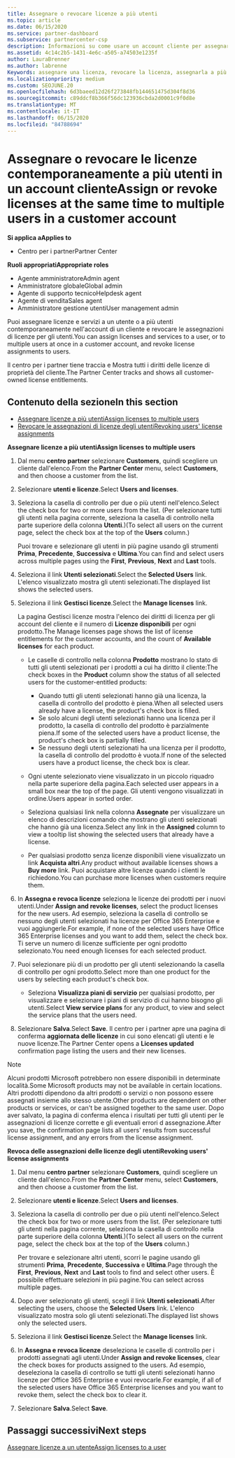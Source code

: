 ```yaml
---
title: Assegnare o revocare licenze a più utenti
ms.topic: article
ms.date: 06/15/2020
ms.service: partner-dashboard
ms.subservice: partnercenter-csp
description: Informazioni su come usare un account cliente per assegnare o revocare licenze e servizi a un utente o a più utenti contemporaneamente.
ms.assetid: 4c14c2b5-1431-4e6c-a505-a74503e1235f
author: LauraBrenner
ms.author: labrenne
Keywords: assegnare una licenza, revocare la licenza, assegnarla a più utenti,
ms.localizationpriority: medium
ms.custom: SEOJUNE.20
ms.openlocfilehash: 6d3baeed12d26f273848fb144651475d304f8d36
ms.sourcegitcommit: c89ddcf8b366f56dc123936cbda2d0001c9f0d8e
ms.translationtype: MT
ms.contentlocale: it-IT
ms.lasthandoff: 06/15/2020
ms.locfileid: "84788694"
---
```

# <a name="assign-or-revoke-licenses-at-the-same-time-to-multiple-users-in-a-customer-account"></a><span data-ttu-id="0d5b3-104">Assegnare o revocare le licenze contemporaneamente a più utenti in un account cliente</span><span class="sxs-lookup"><span data-stu-id="0d5b3-104">Assign or revoke licenses at the same time to multiple users in a customer account</span></span>

<span data-ttu-id="0d5b3-105">**Si applica a**</span><span class="sxs-lookup"><span data-stu-id="0d5b3-105">**Applies to**</span></span>

- <span data-ttu-id="0d5b3-106">Centro per i partner</span><span class="sxs-lookup"><span data-stu-id="0d5b3-106">Partner Center</span></span>

<span data-ttu-id="0d5b3-107">**Ruoli appropriati**</span><span class="sxs-lookup"><span data-stu-id="0d5b3-107">**Appropriate roles**</span></span>

- <span data-ttu-id="0d5b3-108">Agente amministratore</span><span class="sxs-lookup"><span data-stu-id="0d5b3-108">Admin agent</span></span>
- <span data-ttu-id="0d5b3-109">Amministratore globale</span><span class="sxs-lookup"><span data-stu-id="0d5b3-109">Global admin</span></span>
- <span data-ttu-id="0d5b3-110">Agente di supporto tecnico</span><span class="sxs-lookup"><span data-stu-id="0d5b3-110">Helpdesk agent</span></span>
- <span data-ttu-id="0d5b3-111">Agente di vendita</span><span class="sxs-lookup"><span data-stu-id="0d5b3-111">Sales agent</span></span>
- <span data-ttu-id="0d5b3-112">Amministratore gestione utenti</span><span class="sxs-lookup"><span data-stu-id="0d5b3-112">User management admin</span></span>

<span data-ttu-id="0d5b3-113">Puoi assegnare licenze e servizi a un utente o a più utenti contemporaneamente nell'account di un cliente e revocare le assegnazioni di licenze per gli utenti.</span><span class="sxs-lookup"><span data-stu-id="0d5b3-113">You can assign licenses and services to a user, or to multiple users at once in a customer account, and revoke license assignments to users.</span></span>

<span data-ttu-id="0d5b3-114">Il centro per i partner tiene traccia e Mostra tutti i diritti delle licenze di proprietà del cliente.</span><span class="sxs-lookup"><span data-stu-id="0d5b3-114">The Partner Center tracks and shows all customer-owned license entitlements.</span></span>

## <a name="in-this-section"></a><span data-ttu-id="0d5b3-115">Contenuto della sezione</span><span class="sxs-lookup"><span data-stu-id="0d5b3-115">In this section</span></span>


- [<span data-ttu-id="0d5b3-116">Assegnare licenze a più utenti</span><span class="sxs-lookup"><span data-stu-id="0d5b3-116">Assign licenses to multiple users</span></span>](#assign-licenses-to-groups)
- [<span data-ttu-id="0d5b3-117">Revocare le assegnazioni di licenze degli utenti</span><span class="sxs-lookup"><span data-stu-id="0d5b3-117">Revoking users' license assignments</span></span>](#revoking-licenses)

<a href="" id="assign-licenses-to-groups"></a>
<span data-ttu-id="0d5b3-118">**Assegnare licenze a più utenti**</span><span class="sxs-lookup"><span data-stu-id="0d5b3-118">**Assign licenses to multiple users**</span></span>

1. <span data-ttu-id="0d5b3-119">Dal menu **centro partner** selezionare **Customers**, quindi scegliere un cliente dall'elenco.</span><span class="sxs-lookup"><span data-stu-id="0d5b3-119">From the **Partner Center** menu, select **Customers**, and then choose a customer from the list.</span></span>

2. <span data-ttu-id="0d5b3-120">Selezionare **utenti e licenze**.</span><span class="sxs-lookup"><span data-stu-id="0d5b3-120">Select **Users and licenses**.</span></span>

3. <span data-ttu-id="0d5b3-121">Seleziona la casella di controllo per due o più utenti nell'elenco.</span><span class="sxs-lookup"><span data-stu-id="0d5b3-121">Select the check box for two or more users from the list.</span></span> <span data-ttu-id="0d5b3-122">(Per selezionare tutti gli utenti nella pagina corrente, seleziona la casella di controllo nella parte superiore della colonna **Utenti**.)</span><span class="sxs-lookup"><span data-stu-id="0d5b3-122">(To select all users on the current page, select the check box at the top of the **Users** column.)</span></span>

    <span data-ttu-id="0d5b3-123">Puoi trovare e selezionare gli utenti in più pagine usando gli strumenti **Prima**, **Precedente**, **Successiva** e **Ultima**.</span><span class="sxs-lookup"><span data-stu-id="0d5b3-123">You can find and select users across multiple pages using the **First**, **Previous**, **Next** and **Last** tools.</span></span>

4. <span data-ttu-id="0d5b3-124">Seleziona il link **Utenti selezionati**.</span><span class="sxs-lookup"><span data-stu-id="0d5b3-124">Select the **Selected Users** link.</span></span> <span data-ttu-id="0d5b3-125">L'elenco visualizzato mostra gli utenti selezionati.</span><span class="sxs-lookup"><span data-stu-id="0d5b3-125">The displayed list shows the selected users.</span></span>

5. <span data-ttu-id="0d5b3-126">Seleziona il link **Gestisci licenze**.</span><span class="sxs-lookup"><span data-stu-id="0d5b3-126">Select the **Manage licenses** link.</span></span>

    <span data-ttu-id="0d5b3-127">La pagina Gestisci licenze mostra l'elenco dei diritti di licenza per gli account del cliente e il numero di **Licenze disponibili** per ogni prodotto.</span><span class="sxs-lookup"><span data-stu-id="0d5b3-127">The Manage licenses page shows the list of license entitlements for the customer accounts, and the count of **Available licenses** for each product.</span></span>

    -   <span data-ttu-id="0d5b3-128">Le caselle di controllo nella colonna **Prodotto** mostrano lo stato di tutti gli utenti selezionati per i prodotti a cui ha diritto il cliente:</span><span class="sxs-lookup"><span data-stu-id="0d5b3-128">The check boxes in the **Product** column show the status of all selected users for the customer-entitled products:</span></span>

        -   <span data-ttu-id="0d5b3-129">Quando tutti gli utenti selezionati hanno già una licenza, la casella di controllo del prodotto è piena.</span><span class="sxs-lookup"><span data-stu-id="0d5b3-129">When all selected users already have a license, the product's check box is filled.</span></span>
        -   <span data-ttu-id="0d5b3-130">Se solo alcuni degli utenti selezionati hanno una licenza per il prodotto, la casella di controllo del prodotto è parzialmente piena.</span><span class="sxs-lookup"><span data-stu-id="0d5b3-130">If some of the selected users have a product license, the product's check box is partially filled.</span></span>
        -   <span data-ttu-id="0d5b3-131">Se nessuno degli utenti selezionati ha una licenza per il prodotto, la casella di controllo del prodotto è vuota.</span><span class="sxs-lookup"><span data-stu-id="0d5b3-131">If none of the selected users have a product license, the check box is clear.</span></span>
    -   <span data-ttu-id="0d5b3-132">Ogni utente selezionato viene visualizzato in un piccolo riquadro nella parte superiore della pagina.</span><span class="sxs-lookup"><span data-stu-id="0d5b3-132">Each selected user appears in a small box near the top of the page.</span></span> <span data-ttu-id="0d5b3-133">Gli utenti vengono visualizzati in ordine.</span><span class="sxs-lookup"><span data-stu-id="0d5b3-133">Users appear in sorted order.</span></span>

    -   <span data-ttu-id="0d5b3-134">Seleziona qualsiasi link nella colonna **Assegnate** per visualizzare un elenco di descrizioni comando che mostrano gli utenti selezionati che hanno già una licenza.</span><span class="sxs-lookup"><span data-stu-id="0d5b3-134">Select any link in the **Assigned** column to view a tooltip list showing the selected users that already have a license.</span></span>

    -   <span data-ttu-id="0d5b3-135">Per qualsiasi prodotto senza licenze disponibili viene visualizzato un link **Acquista altri**.</span><span class="sxs-lookup"><span data-stu-id="0d5b3-135">Any product without available licenses shows a **Buy more** link.</span></span> <span data-ttu-id="0d5b3-136">Puoi acquistare altre licenze quando i clienti le richiedono.</span><span class="sxs-lookup"><span data-stu-id="0d5b3-136">You can purchase more licenses when customers require them.</span></span>

6.  <span data-ttu-id="0d5b3-137">In **Assegna e revoca licenze** seleziona le licenze dei prodotti per i nuovi utenti.</span><span class="sxs-lookup"><span data-stu-id="0d5b3-137">Under **Assign and revoke licenses**, select the product licenses for the new users.</span></span> <span data-ttu-id="0d5b3-138">Ad esempio, seleziona la casella di controllo se nessuno degli utenti selezionati ha licenze per Office 365 Enterprise e vuoi aggiungerle.</span><span class="sxs-lookup"><span data-stu-id="0d5b3-138">For example, if none of the selected users have Office 365 Enterprise licenses and you want to add them, select the check box.</span></span> <span data-ttu-id="0d5b3-139">Ti serve un numero di licenze sufficiente per ogni prodotto selezionato.</span><span class="sxs-lookup"><span data-stu-id="0d5b3-139">You need enough licenses for each selected product.</span></span>

7. <span data-ttu-id="0d5b3-140">Puoi selezionare più di un prodotto per gli utenti selezionando la casella di controllo per ogni prodotto.</span><span class="sxs-lookup"><span data-stu-id="0d5b3-140">Select more than one product for the users by selecting each product's check box.</span></span>
    -   <span data-ttu-id="0d5b3-141">Seleziona **Visualizza piani di servizio** per qualsiasi prodotto, per visualizzare e selezionare i piani di servizio di cui hanno bisogno gli utenti.</span><span class="sxs-lookup"><span data-stu-id="0d5b3-141">Select **View service plans** for any product, to view and select the service plans that the users need.</span></span>

8. <span data-ttu-id="0d5b3-142">Selezionare **Salva**.</span><span class="sxs-lookup"><span data-stu-id="0d5b3-142">Select **Save**.</span></span> <span data-ttu-id="0d5b3-143">Il centro per i partner apre una pagina di conferma **aggiornata delle licenze** in cui sono elencati gli utenti e le nuove licenze.</span><span class="sxs-lookup"><span data-stu-id="0d5b3-143">The Partner Center opens a **Licenses updated** confirmation page listing the users and their new licenses.</span></span>

>[!NOTE]
><span data-ttu-id="0d5b3-144">Alcuni prodotti Microsoft potrebbero non essere disponibili in determinate località.</span><span class="sxs-lookup"><span data-stu-id="0d5b3-144">Some Microsoft products may not be available in certain locations.</span></span> <span data-ttu-id="0d5b3-145">Altri prodotti dipendono da altri prodotti o servizi o non possono essere assegnati insieme allo stesso utente.</span><span class="sxs-lookup"><span data-stu-id="0d5b3-145">Other products are dependent on other products or services, or can't be assigned together to the same user.</span></span> <span data-ttu-id="0d5b3-146">Dopo aver salvato, la pagina di conferma elenca i risultati per tutti gli utenti per le assegnazioni di licenze corrette e gli eventuali errori d assegnazione.</span><span class="sxs-lookup"><span data-stu-id="0d5b3-146">After you save, the confirmation page lists all users' results from successful license assignment, and any errors from the license assignment.</span></span>


<a href="" id="revoking-licenses"></a>
<span data-ttu-id="0d5b3-147">**Revoca delle assegnazioni delle licenze degli utenti**</span><span class="sxs-lookup"><span data-stu-id="0d5b3-147">**Revoking users' license assignments**</span></span>

1. <span data-ttu-id="0d5b3-148">Dal menu **centro partner** selezionare **Customers**, quindi scegliere un cliente dall'elenco.</span><span class="sxs-lookup"><span data-stu-id="0d5b3-148">From the **Partner Center** menu, select **Customers**, and then choose a customer from the list.</span></span>

2. <span data-ttu-id="0d5b3-149">Selezionare **utenti e licenze**.</span><span class="sxs-lookup"><span data-stu-id="0d5b3-149">Select **Users and licenses**.</span></span>

3. <span data-ttu-id="0d5b3-150">Seleziona la casella di controllo per due o più utenti nell'elenco.</span><span class="sxs-lookup"><span data-stu-id="0d5b3-150">Select the check box for two or more users from the list.</span></span> <span data-ttu-id="0d5b3-151">(Per selezionare tutti gli utenti nella pagina corrente, seleziona la casella di controllo nella parte superiore della colonna **Utenti**.)</span><span class="sxs-lookup"><span data-stu-id="0d5b3-151">(To select all users on the current page, select the check box at the top of the **Users** column.)</span></span>

    <span data-ttu-id="0d5b3-152">Per trovare e selezionare altri utenti, scorri le pagine usando gli strumenti **Prima**, **Precedente**, **Successiva** e **Ultima**.</span><span class="sxs-lookup"><span data-stu-id="0d5b3-152">Page through the **First**, **Previous**, **Next** and **Last** tools to find and select other users.</span></span> <span data-ttu-id="0d5b3-153">È possibile effettuare selezioni in più pagine.</span><span class="sxs-lookup"><span data-stu-id="0d5b3-153">You can select across multiple pages.</span></span>

4. <span data-ttu-id="0d5b3-154">Dopo aver selezionato gli utenti, scegli il link **Utenti selezionati**.</span><span class="sxs-lookup"><span data-stu-id="0d5b3-154">After selecting the users, choose the **Selected Users** link.</span></span> <span data-ttu-id="0d5b3-155">L'elenco visualizzato mostra solo gli utenti selezionati.</span><span class="sxs-lookup"><span data-stu-id="0d5b3-155">The displayed list shows only the selected users.</span></span>

5. <span data-ttu-id="0d5b3-156">Seleziona il link **Gestisci licenze**.</span><span class="sxs-lookup"><span data-stu-id="0d5b3-156">Select the **Manage licenses** link.</span></span>

6. <span data-ttu-id="0d5b3-157">In **Assegna e revoca licenze** deseleziona le caselle di controllo per i prodotti assegnati agli utenti.</span><span class="sxs-lookup"><span data-stu-id="0d5b3-157">Under **Assign and revoke licenses**, clear the check boxes for products assigned to the users.</span></span> <span data-ttu-id="0d5b3-158">Ad esempio, deseleziona la casella di controllo se tutti gli utenti selezionati hanno licenze per Office 365 Enterprise e vuoi revocarle.</span><span class="sxs-lookup"><span data-stu-id="0d5b3-158">For example, if all of the selected users have Office 365 Enterprise licenses and you want to revoke them, select the check box to clear it.</span></span>

7. <span data-ttu-id="0d5b3-159">Selezionare **Salva**.</span><span class="sxs-lookup"><span data-stu-id="0d5b3-159">Select **Save**.</span></span>

## <a name="next-steps"></a><span data-ttu-id="0d5b3-160">Passaggi successivi</span><span class="sxs-lookup"><span data-stu-id="0d5b3-160">Next steps</span></span>

[<span data-ttu-id="0d5b3-161">Assegnare licenze a un utente</span><span class="sxs-lookup"><span data-stu-id="0d5b3-161">Assign licenses to a user</span></span>](assign-licenses-to-users.md)